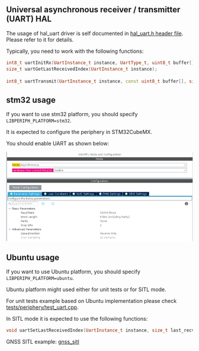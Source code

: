 ## Universal asynchronous receiver / transmitter (UART) HAL

The usage of hal_uart driver is self documented in [hal_uart.h header file](hal_uart.h). Please refer to it for details.

Typically, you need to work with the following functions:

```c++
int8_t uartInitRx(UartInstance_t instance, UartType_t, uint8_t buffer[], uint16_t size);
size_t uartGetLastReceivedIndex(UartInstance_t instance);

int8_t uartTransmit(UartInstance_t instance, const uint8_t buffer[], size_t size);
```

## stm32 usage

If you want to use stm32 platform, you should specify `LIBPERIPH_PLATFORM=stm32`.

It is expected to configure the periphery in STM32CubeMX.

You should enable UART as shown below:

<img src="https://github.com/ZilantRobotics/libperiph/blob/docs/assets/periphery/hal_uart/usart1_mode_and_configuration.png?raw=true" alt="drawing">

## Ubuntu usage

If you want to use Ubuntu platform, you should specify `LIBPERIPH_PLATFORM=ubuntu`.

Ubuntu platform might used either for unit tests or for SITL mode.

For unit tests example based on Ubuntu implementation please check [tests/periphery/test_uart.cpp](../../tests/periphery/test_uart.cpp).

In SITL mode it is expected to use the following functions:

```c++
void uartSetLastReceivedIndex(UartInstance_t instance, size_t last_recv_idx);
```

GNSS SITL example: [gnss_sitl](../../sitl/sensors/gnss_ublox/gnss_sitl.cpp)
